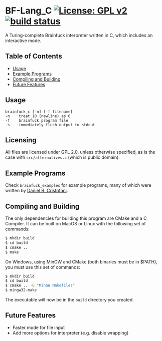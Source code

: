 BF-Lang_C [![License: GPL v2](https://img.shields.io/badge/License-GPL%20v2-blue.svg)](https://www.gnu.org/licenses/old-licenses/gpl-2.0.en.html) [![build status](https://api.travis-ci.org/Zedjones/BF-Lang_C.svg?branch=master)](https://travis-ci.org/Zedjones/BF-Lang_C)
==========
A Turing-complete Brainfuck interpreter written in C, which includes an interactive mode.

## Table of Contents
<!-- vim-markdown-toc GFM --> 
* [Usage](#usage)
* [Example Programs](#example-programs)
* [Compiling and Building](#compiling-and-building)
* [Future Features](#future-features)

## Usage
    brainfuck_c [-n] [-f filename]
    -n    treat 10 (newline) as 0
    -f    brainfuck program file
	-s    immediately flush output to stdout

## Licensing
All files are licensed under GPL 2.0, unless otherwise specified, as is the case with `src/alternatives.c` (which is public domain).

## Example Programs
Check `brainfuck_examples` for example programs, many of which were written by [Daniel B. Cristofani](http://www.hevanet.com/cristofd/brainfuck/).

## Compiling and Building
The only dependencies for building this program are CMake and a C Compiler.
It can be built on MacOS or Linux with the following set of commands:
```sh
$ mkdir build
$ cd build
$ cmake ..
$ make
```

On Windows, using MinGW and CMake (both binaries must be in $PATH), you must use this set of commands: 
```sh
$ mkdir build
$ cd build
$ cmake .. -G "MinGW Makefiles"
$ mingw32-make
```

The executable will now be in the `build` directory you created. 

## Future Features
* Faster mode for file input
* Add more options for interpreter (e.g. disable wrapping)
